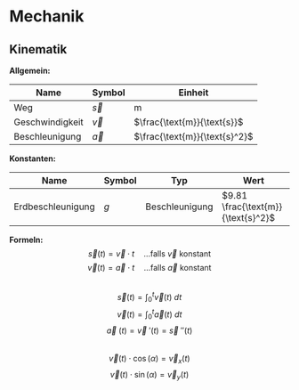 # Mechanik
## Kinematik

**Allgemein:**

|Name|Symbol|Einheit|
|-|-|-|
|Weg|$\vec{s}$|$\text{m}$|
|Geschwindigkeit|$\vec{v}$|$\frac{\text{m}}{\text{s}}$|
|Beschleunigung|$\vec{a}$|$\frac{\text{m}}{\text{s}^2}$|

**Konstanten:**

|Name|Symbol|Typ|Wert|
|-|-|-|-|
|Erdbeschleunigung|$g$|Beschleunigung|$9.81 \frac{\text{m}}{\text{s}^2}$|

**Formeln:**
$$
\vec{s}(t)=\vec{v} \cdot t \quad \ldots\text{falls }\vec{v}\text{ konstant}
$$
$$
\vec{v}(t)=\vec{a}\cdot t \quad \ldots\text{falls }\vec{a}\text{ konstant}
$$
\
$$
\vec{s}(t)=\int_0^t \vec{v}(t) \ dt
$$
$$
\vec{v}(t)=\int_0^t \vec{a}(t) \ dt
$$
$$
\vec{a}\ (t) = \vec{v}\ '(t) = \vec{s}\ ''(t)
$$
\
$$
\vec{v}(t)\cdot\cos(\alpha)=\vec{v}_x(t)
$$
$$
\vec{v}(t)\cdot\sin(\alpha)=\vec{v}_y(t)
$$